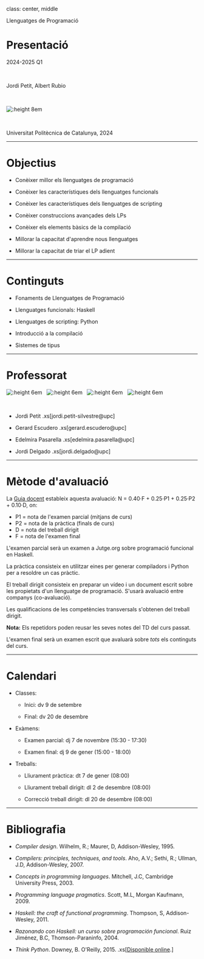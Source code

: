 
class: center, middle


Llenguatges de Programació

# Presentació

2024-2025 Q1

<br/>

Jordi Petit, Albert Rubio

<br/>

![:height 8em](img/hello-world.png)

<br/>

Universitat Politècnica de Catalunya, 2024



---

# Objectius



- Conèixer millor els llenguatges de programació

- Conèixer les característiques dels llenguatges funcionals

- Conèixer les característiques dels llenguatges de scripting

- Conèixer construccions avançades dels LPs

- Conèixer els elements bàsics de la compilació

- Millorar la capacitat d'aprendre nous llenguatges

- Millorar la capacitat de triar el LP adient


---

# Continguts

- Fonaments de Llenguatges de Programació

- Llenguatges funcionals: Haskell

- Llenguatges de scripting: Python

- Introducció a la compilació

- Sistemes de tipus


---

# Professorat


![:height 6em](img/profes/jpetit.png) &nbsp;
![:height 6em](img/profes/gescudero.png) &nbsp;
![:height 6em](img/profes/edelmira.png) &nbsp;
![:height 6em](img/profes/jdelgado.png) &nbsp;

<br>

- Jordi Petit .xs[jordi.petit-silvestre@upc]

- Gerard Escudero .xs[gerard.escudero@upc]

- Edelmira Pasarella .xs[edelmira.pasarella@upc]

- Jordi Delgado .xs[jordi.delgado@upc]



---

# Mètode d'avaluació

La [Guia docent](https://www.fib.upc.edu/ca/estudis/graus/grau-en-enginyeria-informatica/pla-destudis/assignatures/LP)
estableix aquesta avaluació: N = 0.40·F + 0.25·P1 + 0.25·P2 + 0.10·D,
on:

- P1 = nota de l'examen parcial (mitjans de curs)
- P2 = nota de la pràctica (finals de curs)
- D = nota del treball dirigit
- F = nota de l'examen final

L'examen parcial serà un examen a Jutge.org sobre programació funcional en Haskell.

La pràctica consisteix en utilitzar eines per generar compiladors i
Python per a resoldre un cas pràctic.

El treball dirigit consisteix en preparar un vídeo i un document escrit sobre
les propietats d'un llenguatge de programació. S'usarà
avaluació entre companys (co-avaluació).

Les qualificacions de les competències transversals s'obtenen del treball
dirigit.

**Nota:** Els repetidors poden reusar les seves notes
del TD del curs passat.

L'examen final serà un examen escrit que avaluarà sobre *tots* els continguts
del curs.




---

# Calendari

- Classes:

    - Inici: dv 9 de setembre

    - Final: dv 20 de desembre

- Exàmens:

    - Examen parcial: dj 7 de novembre
        (15:30 - 17:30)

    - Examen final: dj 9 de gener
        (15:00 - 18:00)

- Treballs:

    - Lliurament pràctica: dt 7 de gener (08:00)

    - Lliurament treball dirigit: dl 2 de desembre (08:00)

    - Correcció treball dirigit: dl 20 de desembre (08:00)
---


# Bibliografia

- *Compiler design*. Wilhelm, R.; Maurer, D, Addison-Wesley, 1995.

- *Compilers: principles, techniques, and tools*. Aho, A.V.; Sethi, R.;
Ullman, J.D, Addison-Wesley, 2007.

- *Concepts in programming languages*. Mitchell, J.C, Cambridge University Press, 2003.

- *Programming language pragmatics*. Scott, M.L, Morgan Kaufmann, 2009.

- *Haskell: the craft of functional programming*. Thompson, S, Addison-Wesley, 2011.

- *Razonando con Haskell: un curso sobre programación funcional*. Ruiz Jiménez, B.C,
Thomson-Paraninfo, 2004.

- *Think Python*. Downey, B. O'Reilly, 2015. .xs[[Disponible online](https://greenteapress.com/wp/think-python-2e/).]
